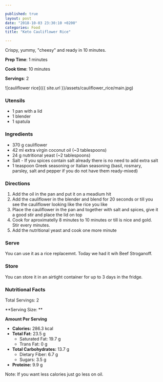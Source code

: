 ```yaml
---

published: true
layout: post
date: "2018-10-03 23:30:10 +0200"
categories: Food
title: "Keto Cauliflower Rice"

---
```


Crispy, yummy, "cheesy" and ready in 10 minutes.


**Prep Time**: 1 minutes

**Cook time**: 10 minutes

**Servings**: 2

![cauliflower rice]({{ site.url }}/assets/cauliflower_rice/main.jpg)

### Utensils
- 1 pan with a lid
- 1 blender
- 1 spatula

### Ingredients
- 370 g cauliflower
- 42 ml extra virgin coconut oil (~3 tablespoons)
- 24 g nutritional yeast (~2 tablespoons)
- Salt - If you spices contain salt already there is no need to add extra salt
- 1 teaspoon Greek seasoning or Italian seasoning (basil, rosmary, parsley, salt and pepper if you do not have them ready-mixed)

### Directions
1. Add the oil in the pan and put it on a meadium hit 
3. Add the cauliflower in the blender and blend for 20 seconds or till you see the cauliflower looking like the rice you like
3. Place the cauliflower in the pan and together with salt and spices, give it a good stir and place the lid on top
4. Cook for aproximatelly 8 minutes to 10 minutes or till is nice and gold. Stir every minutes.
5. Add the nutritional yeast and cook one more minute

### Serve
You can use it as a rice replacemnt. Today we had it wih Beef Stroganoff. 

### Store
You can store it in an airtight container for up to 3 days in the fridge.

### Nutritional Facts
Total Servings: 2

**Serving Size: **

**Amount Per Serving**

- **Calories:** 286.3 kcal
- **Total Fat:** 23.5 g
  - Saturated Fat: 19.7 g
  - Trans Fat: 0 g
- **Total Carbohydrates:** 13.7 g
  - Dietary Fiber: 6.7 g
  - Sugars: 3.5 g
- **Proteine:** 9.9 g

Note: If you want less calories just go less on oil. 
